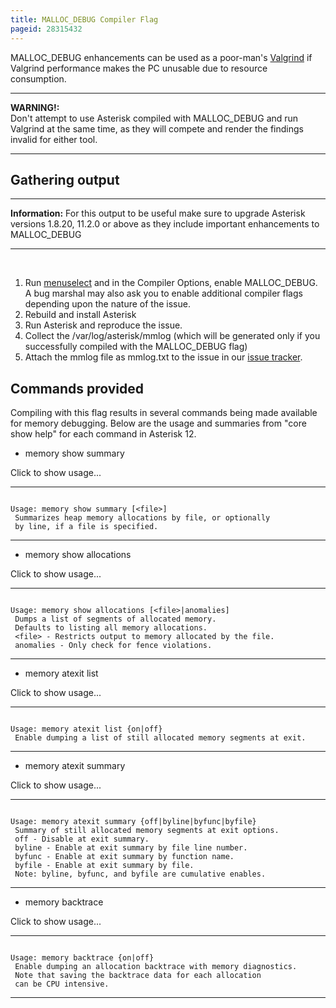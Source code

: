```yaml
---
title: MALLOC_DEBUG Compiler Flag
pageid: 28315432
---
```


MALLOC\_DEBUG enhancements can be used as a poor-man's [Valgrind](/Valgrind) if Valgrind performance makes the PC unusable due to resource consumption.




---

**WARNING!:**   
Don't attempt to use Asterisk compiled with MALLOC\_DEBUG and run Valgrind at the same time, as they will compete and render the findings invalid for either tool.

  



---


Gathering output
----------------




---


**Information:**  For this output to be useful make sure to upgrade Asterisk versions 1.8.20, 11.2.0 or above as they include important enhancements to MALLOC\_DEBUG

  



---


 

1. Run [menuselect](/Using-Menuselect-to-Select-Asterisk-Options) and in the Compiler Options, enable MALLOC\_DEBUG. A bug marshal may also ask you to enable additional compiler flags depending upon the nature of the issue.
2. Rebuild and install Asterisk
3. Run Asterisk and reproduce the issue.
4. Collect the /var/log/asterisk/mmlog (which will be generated only if you successfully compiled with the MALLOC\_DEBUG flag)
5. Attach the mmlog file as mmlog.txt to the issue in our [issue tracker](/Asterisk-Issue-Guidelines).

Commands provided
-----------------

Compiling with this flag results in several commands being made available for memory debugging. Below are the usage and summaries from "core show help" for each command in Asterisk 12.

* memory show summary

Click to show usage...


---

  
  


```

Usage: memory show summary [<file>]
 Summarizes heap memory allocations by file, or optionally
 by line, if a file is specified.

```



---
* memory show allocations

Click to show usage...


---

  
  


```

Usage: memory show allocations [<file>|anomalies]
 Dumps a list of segments of allocated memory.
 Defaults to listing all memory allocations.
 <file> - Restricts output to memory allocated by the file.
 anomalies - Only check for fence violations.

```



---
* memory atexit list

Click to show usage...


---

  
  


```

Usage: memory atexit list {on|off}
 Enable dumping a list of still allocated memory segments at exit.

```



---
* memory atexit summary

Click to show usage...


---

  
  


```

Usage: memory atexit summary {off|byline|byfunc|byfile}
 Summary of still allocated memory segments at exit options.
 off - Disable at exit summary.
 byline - Enable at exit summary by file line number.
 byfunc - Enable at exit summary by function name.
 byfile - Enable at exit summary by file.
 Note: byline, byfunc, and byfile are cumulative enables.

```



---
* memory backtrace

Click to show usage...


---

  
  


```

Usage: memory backtrace {on|off}
 Enable dumping an allocation backtrace with memory diagnostics.
 Note that saving the backtrace data for each allocation
 can be CPU intensive.

```



---
